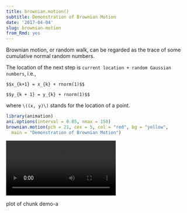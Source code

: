 ```yaml
---
title: brownian.motion()
subtitle: Demonstration of Brownian Motion
date: '2017-04-04'
slug: brownian-motion
from_Rmd: yes
---
```

 

Brownian motion, or random walk, can be regarded as the trace of some
cumulative normal random numbers.

The location of the next step is `current location + random Gaussian numbers`, i.e.,

`$$x_{k+1} = x_{k} + rnorm(1)$$`


`$$y_{k + 1} = y_{k} + rnorm(1)$$`

where `\((x, y)\)` stands for the location of a point.

 

```r
library(animation)
ani.options(interval = 0.05, nmax = 150)
brownian.motion(pch = 21, cex = 5, col = "red", bg = "yellow", 
  main = "Demonstration of Brownian Motion")
```

<video controls loop autoplay><source src="https://assets.yihui.org/figures/animation/example/brownian-motion/demo-a.mp4?dl=1" /><p>plot of chunk demo-a</p></video>
